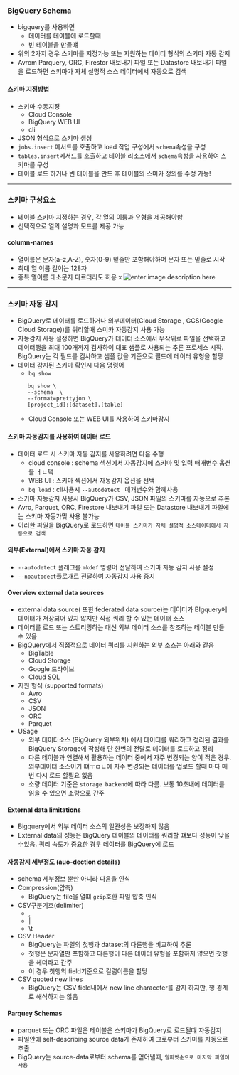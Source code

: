 ﻿### BigQuery Schema
- bigquery를 사용하면 
	- 데이터를 테이블에 로드할때
	- 빈 테이블을 만들떄 
- 위의 2가지 경우 스키마를 지정가능 또는 지원하는 데이터 형식의 스키마 자동 감지
- Avrom Parquery, ORC, Firestor 내보내기 파일 또는 Datastore 내보내기 파일을 로드하면 스키마가 자체 설명적 소스 데이터에서 자동으로 검색
#### 스키마 지정방법
- 스키마 수동지정
	- Cloud Console
	- BigQuery WEB UI
	- cli
- JSON 형식으로 스키마 생성
- `jobs.insert` 메서드를 호출하고 load 작업 구성에서 `schema`속성을 구성
- `tables.insert`메서드를 호출하고 테이블 리소스에서 `schema`속성을 사용하여 스키마를 구성
- 테이블 로드 하거나 빈 테이블을 만드 후 테이블의 스미카 정의를 수정 가능!
---
### 스키마 구성요소
- 테이블 스키마 지정하는 경우, 각 열의 이름과 유형을 제공해야함
- 선택적으로 열의 설명과 모드를 제공 가능
#### column-names
- 열이름은 문자(a-z,A-Z), 숫자(0-9) 밑줄만 포함해야하며 문자 또는 밑줄로 시작
- 최대 열 이름 길이는 128자
-  중복 열이름 대소문자 다르더라도 허용 x
![enter image description here](../이미지/컬럼.PNG)
---
### 스키마 자동 감지
- BigQuery로 데이터를 로드하거나 외부데이터(Cloud Storage , GCS(Google Cloud Storage))를 쿼리할때 스미카 자동감지 사용 가능
- 자동감지 사용 설정하면 BigQuery가 데이터 소스에서 무작위로 파일을 선택하고 데이터행을 최대 100개까지 검사하여 대표 샘플로 사용되는 추론 프로세스 시작. BigQuery는 각 필드를 검사하고 샘플 값을 기준으로 필드에 데이터 유형을 할당
- 데이터 감지된 스키마 확인시 다음 명령어
	- `bq show` 
	 ```
		bq show \
		--schema  \
		--format=prettyjon \
		[project_id]:[dataset].[table] 
	```
	- Cloud Console 또는 WEB UI를 사용하여 스키마감지
#### 스키마 자동감지를 사용하여 데이터 로드
- 데이터 로드 시 스키마 자동 감지를 사용하려면 다음 수행
	- cloud console : schema 섹션에서 자동감지에 스키마 및 입력 매개변수 옵션을 ㅓㄴ택
	- WEB UI : 스키마 섹션에서 자동감지 옵션을 선택
	- `bq load` : cli사용시 `--autodetect ` 매개변수와 함꼐사용
- 스키마 자동감지 사용시 BigQuery가 CSV, JSON 파일의 스키마를 자동으로 추론
- Avro, Parquet, ORC, Firestore 내보내기 파일 또는 Datastore 내보내기 파일에는 스키마 자동가밎 사용 불가능
- 이러한 파일을 BigQuery로 로드하면 `테이블 스키마가 자체 설명적 소스데이터에서 자동으로 검색`
#### 외부(External)에서 스키마 자동 감지
-  `--autodetect` 플래그를 `mkdef` 명령어 전달하여 스키마 자동 감지 사용 설정
-  `--noautodect`플로개르 전달하여 자동감지 사용 중지

####  Overview external data sources
- external data source( 또한 federated data source)는 데이터가 BIgquery에 데이터가 저장되어 있지 않지만 직접 쿼리 할 수 있는 데이터 소스
- 데이터를 로드 또는 스트리밍하는 대신 외부 데이터 소스를 참조하는 테이블 만들 수 있음
- BigQuery에서 직접적으로 데이터 쿼리를 지원하는 외부 소스는 아래와 같음
	- BigTable
	- Cloud Storage
	- Google 드라이브
	- Cloud SQL
- 지원 형식 (supported formats)
	- Avro
	- CSV
	- JSON
	- ORC
	- Parquet
- USage
	- 외부 데이터소스 (BigQuery 외부위치) 에서 데이터를 쿼리하고 정리된 결과를 BigQuery Storage에 작성해 단 한번의 전달로 데이터를 로드하고 정리
	- 다른 테이블과 연결해서 활용하는 데이터 중에서 자주 변경되는 양이 적은 경우. 외부데이터 소스이기 떄ㅜㅁㄴ에 자주 변경되는 데이터를 업로드 할때 마다 매번 다시 로드 할필요 없음
	- 소량 데이터 기준은 `storage backend`에 따라 다름. 보통 10초내에 데이터를 읽을 수 있으면 소량으로 간주
#### External data limitations
- Bigquery에서 외부 데이터 소스의 일관성은 보장하지 않음 
- External data의 성능은 BigQuery 테이블의 데이터를 쿼리할 떄보다 성능이 낮을 수있음. 쿼리 속도가 중요한 경우 데이터를 BigQuery에 로드
#### 자동감지 세부정도 (auo-dection details)
- schema 세부정보 뿐만 아니라 다음을 인식
- Compression(압축)
	- BigQuery는 file을 열떄 `gzip`호환 파일 압축 인식
- CSV구분기호(delimiter)
	- ,
	- |
	- \t
- CSV Header
	- BigQuery는 파일의 첫행과 dataset의 다른행을 비교하여 추론
	- 첫행은 문자열만 포함하고 다른행이 다른 데이터 유형을 포함하지 않으면 첫행을 헤더라고 간주
	- 이 경우 첫행의 field기준으로 컬럼이름을 할당
- CSV quoted new lines
	- BigQuery는 CSV field내에서 new line characeter를 감지 하지만, 행 경계로 해석하지는 않음
#### Parquey Schemas
- parquet 또는 ORC 파일은 테이블은 스키마가 BigQuery로 로드될떄 자동감지
- 파일안에 self-describing source data가 존재하여 그로부터 스키마를 자동으로 추출
- BigQuery는 source-data로부터 schema를 얻어낼때, `알파벳순으로 마지막 파일이 사용`
